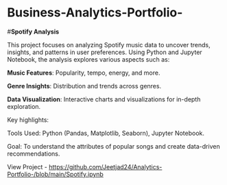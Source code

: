 # Business-Analytics-Portfolio-

#**Spotify Analysis**

This project focuses on analyzing Spotify music data to uncover trends, insights, and patterns in user preferences. Using Python and Jupyter Notebook, the analysis explores various aspects such as:

**Music Features**: Popularity, tempo, energy, and more.

**Genre Insights**: Distribution and trends across genres.

**Data Visualization**: Interactive charts and visualizations for in-depth exploration.

Key highlights:

Tools Used: Python (Pandas, Matplotlib, Seaborn), Jupyter Notebook.

Goal: To understand the attributes of popular songs and create data-driven recommendations.

View Project - https://github.com/Jeetjad24/Analytics-Portfolio-/blob/main/Spotify.ipynb
